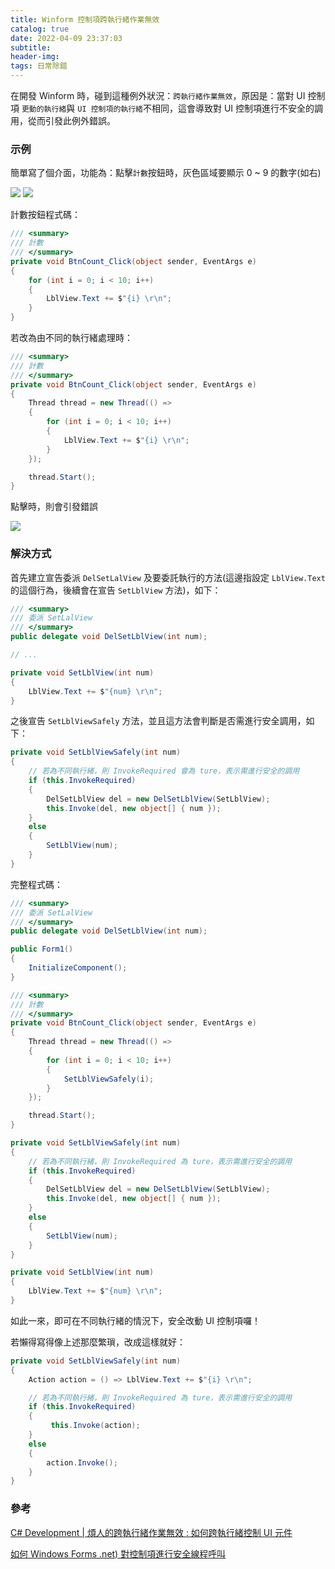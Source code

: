 ```yaml
---
title: Winform 控制項跨執行緒作業無效
catalog: true
date: 2022-04-09 23:37:03
subtitle:
header-img:
tags: 日常除錯
---
```

在開發 Winform 時，碰到這種例外狀況：`跨執行緒作業無效`，原因是：當對 UI 控制項 `更動的執行緒`與 `UI 控制項的執行緒`不相同，這會導致對 UI 控制項進行不安全的調用，從而引發此例外錯誤。

### 示例

簡單寫了個介面，功能為：點擊`計數`按鈕時，灰色區域要顯示 0 ~ 9 的數字(如右)

![](https://i.imgur.com/n6Redh8.png) ![](https://i.imgur.com/5TNkASm.png)

計數按鈕程式碼：

```c#
/// <summary>
/// 計數
/// </summary>
private void BtnCount_Click(object sender, EventArgs e)
{
    for (int i = 0; i < 10; i++)
    {
        LblView.Text += $"{i} \r\n";
    }
}
```

若改為由不同的執行緒處理時：

```c#
/// <summary>
/// 計數
/// </summary>
private void BtnCount_Click(object sender, EventArgs e)
{
    Thread thread = new Thread(() =>
    {
        for (int i = 0; i < 10; i++)
        {
            LblView.Text += $"{i} \r\n";
        }
    });

    thread.Start();
}
```

點擊時，則會引發錯誤

![](https://i.imgur.com/0Lpzqqw.png)

### 解決方式

首先建立宣告委派 `DelSetLalView` 及要委託執行的方法(這邊指設定 `LblView.Text` 的這個行為，後續會在宣告 `SetLblView` 方法)，如下：

```C#
/// <summary>
/// 委派 SetLalView
/// </summary>
public delegate void DelSetLblView(int num);

// ...

private void SetLblView(int num)
{
    LblView.Text += $"{num} \r\n";
}
```

之後宣告 `SetLblViewSafely` 方法，並且這方法會判斷是否需進行安全調用，如下：

```C#
private void SetLblViewSafely(int num)
{
    // 若為不同執行緒，則 InvokeRequired 會為 ture，表示需進行安全的調用
    if (this.InvokeRequired)
    {
        DelSetLblView del = new DelSetLblView(SetLblView);
        this.Invoke(del, new object[] { num });
    }
    else
    {
        SetLblView(num);
    }     
}
```

完整程式碼：

```C#
/// <summary>
/// 委派 SetLalView
/// </summary>
public delegate void DelSetLblView(int num);

public Form1()
{
    InitializeComponent();  
}

/// <summary>
/// 計數
/// </summary>
private void BtnCount_Click(object sender, EventArgs e)
{
    Thread thread = new Thread(() =>
    {
        for (int i = 0; i < 10; i++)
        {
            SetLblViewSafely(i);
        }
    });

    thread.Start();
}

private void SetLblViewSafely(int num)
{
    // 若為不同執行緒，則 InvokeRequired 為 ture，表示需進行安全的調用
    if (this.InvokeRequired)
    {
        DelSetLblView del = new DelSetLblView(SetLblView);
        this.Invoke(del, new object[] { num });
    }
    else
    {
        SetLblView(num);
    }     
}

private void SetLblView(int num)
{
    LblView.Text += $"{num} \r\n";
}
```

如此一來，即可在不同執行緒的情況下，安全改動 UI 控制項囉！

若懶得寫得像上述那麼繁瑣，改成這樣就好：

```C#
private void SetLblViewSafely(int num)
{
    Action action = () => LblView.Text += $"{i} \r\n";

    // 若為不同執行緒，則 InvokeRequired 為 ture，表示需進行安全的調用
    if (this.InvokeRequired)
    {
         this.Invoke(action);
    }
    else
    {
        action.Invoke();
    }     
}
```

### 參考

[C# Development | 煩人的跨執行緒作業無效 : 如何跨執行緒控制 UI 元件](https://medium.com/delightlearner/c-development-%E7%85%A9%E4%BA%BA%E7%9A%84%E8%B7%A8%E5%9F%B7%E8%A1%8C%E7%B7%92%E4%BD%9C%E6%A5%AD%E7%84%A1%E6%95%88-%E5%A6%82%E4%BD%95%E8%B7%A8%E5%9F%B7%E8%A1%8C%E7%B7%92%E6%8E%A7%E5%88%B6-ui-%E5%85%83%E4%BB%B6-41c7b129f47a)

[如何 Windows Forms .net) 對控制項進行安全線程呼叫](https://docs.microsoft.com/zh-tw/dotnet/desktop/winforms/controls/how-to-make-thread-safe-calls?view=netdesktop-6.0)